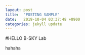 ```yaml
---
layout: post
title:  "POSTING SAMPLE"
date:   2019-10-04 03:37:48 +0900
categories: jekyll update
---
```


#HELLO B-SKY Lab

hahaha

